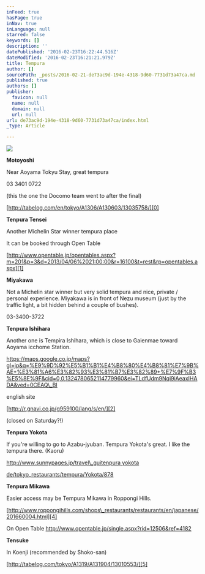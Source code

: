 ```yaml
---
inFeed: true
hasPage: true
inNav: true
inLanguage: null
starred: false
keywords: []
description: ''
datePublished: '2016-02-23T16:22:44.516Z'
dateModified: '2016-02-23T16:21:21.979Z'
title: Tempura
author: []
sourcePath: _posts/2016-02-21-de73ac9d-194e-4318-9d60-7731d73a47ca.md
published: true
authors: []
publisher:
  favicon: null
  name: null
  domain: null
  url: null
url: de73ac9d-194e-4318-9d60-7731d73a47ca/index.html
_type: Article

---
```

![](https://the-grid-user-content.s3-us-west-2.amazonaws.com/b65932b9-fd5e-4fa2-a784-5e3a8e39e52e.jpg)

**Motoyoshi**

Near Aoyama Tokyu Stay, great tempura

03 3401 0722

(this the one the Docomo team went to after the final)

[http://tabelog.com/en/tokyo/A1306/A130603/13035758/][0]

**Tenpura Tensei**

Another Michelin Star winner tempura place

It can be booked through Open Table

[http://www.opentable.jp/opentables.aspx?m=201&p=3&d=2013/04/06%2021:00:00&r=16100&t=rest&rp=opentables.aspx][1]

**Miyakawa**

Not a Michelin star winner but very solid tempura  and nice, private / personal experience. Miyakawa is in front of Nezu museum (just by the traffic light, a bit hidden behind a couple of bushes).

03-3400-3722

**Tenpura Ishihara**

Another one is Tempira Ishihara, which is close to Gaienmae toward Aoyama icchome Station.

https://maps.google.co.jp/maps?gl=jp&q=%E9%9D%92%E5%B1%B1%E4%B8%80%E4%B8%81%E7%9B%AE+%E3%81%A6%E3%82%93%E3%81%B7%E3%82%89+%E7%9F%B3%E5%8E%9F&cid=0,0,1324780652114779960&ei=TLdfUdm9Nqi9iAeaxIHADA&ved=0CEAQ\_BI

english site

[http://r.gnavi.co.jp/g959100/lang/s/en/][2]

(closed on Saturday?!)

**Tenpura Yokota**

If you're willing to go to Azabu-jyuban. Tempura Yokota's great. I like the tempura there. (Kaoru)

[http://www.sunnypages.jp/travel\_guitenpura yokota][3]

[de/tokyo\_restaurants/tempura/Yokota/878][3]

**Tenpura Mikawa**

Easier access may be Tempura Mikawa in Roppongi Hills.

[http://www.roppongihills.com/shops\_restaurants/restaurants/en/japanese/201660004.html][4]

On Open Table http://www.opentable.jp/single.aspx?rid=12506&ref=4182

**Tensuke**

In Koenji (recommended by Shoko-san)

[http://tabelog.com/tokyo/A1319/A131904/13010553/][5]

[0]: http://tabelog.com/en/tokyo/A1306/A130603/13035758/
[1]: http://www.opentable.jp/opentables.aspx?m=201&p=3&d=2013/04/06%2021:00:00&r=16100&t=rest&rp=opentables.aspx
[2]: http://r.gnavi.co.jp/g959100/lang/s/en/
[3]: http://www.sunnypages.jp/travel_guide/tokyo_restaurants/tempura/Yokota/878
[4]: http://www.roppongihills.com/shops_restaurants/restaurants/en/japanese/201660004.html
[5]: http://tabelog.com/tokyo/A1319/A131904/13010553/